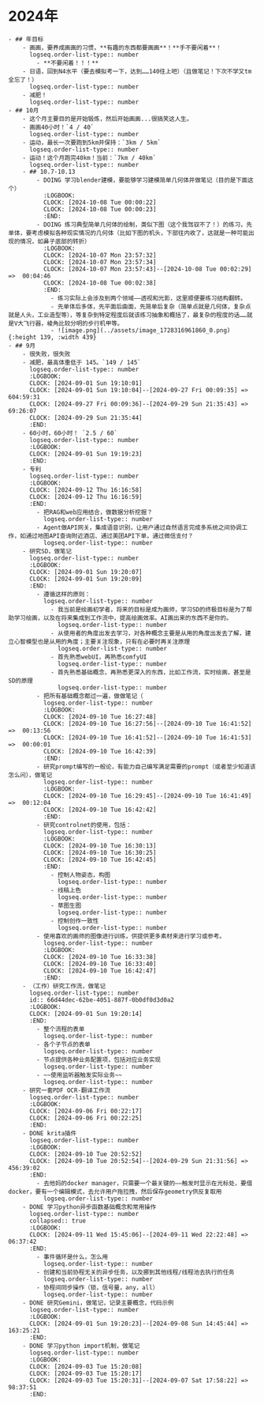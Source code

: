 # 2024年
	- ## 年目标
		- 画画，要养成画画的习惯，**有趣的东西都要画画**！**手不要闲着**！
		  logseq.order-list-type:: number
			- **不要闲着！！！**
		- 日语，回到N4水平（要去模拟考一下，达到……140往上吧）（且做笔记！下次不学又tm全忘了！）
		  logseq.order-list-type:: number
		- 减肥！
		  logseq.order-list-type:: number
	- ## 10月
		- 这个月主要目的是开始锻炼，然后开始画画...很搞笑这人生。
		- 画画40小时！`4 / 40`
		  logseq.order-list-type:: number
		- 运动，最长一次要跑到5km并保持：`3km / 5km`
		  logseq.order-list-type:: number
		- 运动！这个月跑完40km！当前：`7km / 40km`
		  logseq.order-list-type:: number
		- ## 10.7-10.13
			- DOING 学习blender建模，要能够学习建模简单几何体并做笔记（目的是下面这个）
			  :LOGBOOK:
			  CLOCK: [2024-10-08 Tue 00:00:22]
			  CLOCK: [2024-10-08 Tue 00:00:23]
			  :END:
			- DOING 练习典型简单几何体的绘制，类似下图（这个我驾驭不了！）的练习，先单体，要考虑模拟各种现实情况的几何体（比如下图的机头，下部往内收了，这就是一种可能出现的情况，如鼻子底部的转折）
			  :LOGBOOK:
			  CLOCK: [2024-10-07 Mon 23:57:32]
			  CLOCK: [2024-10-07 Mon 23:57:34]
			  CLOCK: [2024-10-07 Mon 23:57:43]--[2024-10-08 Tue 00:02:29] =>  00:04:46
			  CLOCK: [2024-10-08 Tue 00:02:38]
			  :END:
				- 练习实际上会涉及到两个领域——透视和光影，这里顺便要练习结构翻转。
				- 先单体后多体，先平面后曲面，先简单后复杂（简单点就是几何体，复杂点就是人头，工业造型等），等复杂到特定程度后就该练习抽象和概括了，最复杂的程度的话……就是V大飞行器，棱角比较分明的步行机甲等。
				- ![image.png](../assets/image_1728316961860_0.png){:height 139, :width 439}
	- ## 9月
		- 很失败，很失败
		- 减肥，最高体重低于 145。`149 / 145`
		  logseq.order-list-type:: number
		  :LOGBOOK:
		  CLOCK: [2024-09-01 Sun 19:10:01]
		  CLOCK: [2024-09-01 Sun 19:10:04]--[2024-09-27 Fri 00:09:35] =>  604:59:31
		  CLOCK: [2024-09-27 Fri 00:09:36]--[2024-09-29 Sun 21:35:43] =>  69:26:07
		  CLOCK: [2024-09-29 Sun 21:35:44]
		  :END:
		- 60小时，60小时！ `2.5 / 60`
		  logseq.order-list-type:: number
		  :LOGBOOK:
		  CLOCK: [2024-09-01 Sun 19:19:23]
		  :END:
		- 专利
		  logseq.order-list-type:: number
		  :LOGBOOK:
		  CLOCK: [2024-09-12 Thu 16:16:58]
		  CLOCK: [2024-09-12 Thu 16:16:59]
		  :END:
			- 把RAG和web应用结合，做数据分析挖掘？
			  logseq.order-list-type:: number
			- Agent做API网关，集成语音识别，让用户通过自然语言完成多系统之间协调工作，如通过地图API查询附近酒店、通过美团API下单，通过微信支付？
			  logseq.order-list-type:: number
		- 研究SD，做笔记
		  logseq.order-list-type:: number
		  :LOGBOOK:
		  CLOCK: [2024-09-01 Sun 19:20:07]
		  CLOCK: [2024-09-01 Sun 19:20:09]
		  :END:
			- 遵循这样的原则：
			  logseq.order-list-type:: number
				- 我当前是绘画初学者，将来的目标是成为画师，学习SD的终极目标是为了帮助学习绘画，以及在将来集成到工作流中，提高绘画效率。AI画出来的东西不是你的。
				  logseq.order-list-type:: number
				- 从使用者的角度出发去学习，对各种概念主要是从用的角度出发去了解，建立心智模型也是从用的角度；主要关注现象，只有在必要时再关注原理
				  logseq.order-list-type:: number
				- 首先熟悉webUI，再熟悉comfyUI
				  logseq.order-list-type:: number
				- 首先熟悉基础概念，再熟悉更深入的东西，比如工作流，实时绘画，甚至是SD的原理
				  logseq.order-list-type:: number
			- 把所有基础概念都过一遍，做做笔记（
			  logseq.order-list-type:: number
			  :LOGBOOK:
			  CLOCK: [2024-09-10 Tue 16:27:48]
			  CLOCK: [2024-09-10 Tue 16:27:56]--[2024-09-10 Tue 16:41:52] =>  00:13:56
			  CLOCK: [2024-09-10 Tue 16:41:52]--[2024-09-10 Tue 16:41:53] =>  00:00:01
			  CLOCK: [2024-09-10 Tue 16:42:39]
			  :END:
			- 研究prompt编写的一般论，有能力自己编写满足需要的prompt（或者至少知道该怎么问），做笔记
			  logseq.order-list-type:: number
			  :LOGBOOK:
			  CLOCK: [2024-09-10 Tue 16:29:45]--[2024-09-10 Tue 16:41:49] =>  00:12:04
			  CLOCK: [2024-09-10 Tue 16:42:42]
			  :END:
			- 研究controlnet的使用，包括：
			  logseq.order-list-type:: number
			  :LOGBOOK:
			  CLOCK: [2024-09-10 Tue 16:30:13]
			  CLOCK: [2024-09-10 Tue 16:30:25]
			  CLOCK: [2024-09-10 Tue 16:42:45]
			  :END:
				- 控制人物姿态，构图
				  logseq.order-list-type:: number
				- 线稿上色
				  logseq.order-list-type:: number
				- 草图生图
				  logseq.order-list-type:: number
				- 控制创作一致性
				  logseq.order-list-type:: number
			- 使用喜欢的画师的图像进行训练，供提供更多素材来进行学习或参考。
			  logseq.order-list-type:: number
			  :LOGBOOK:
			  CLOCK: [2024-09-10 Tue 16:33:38]
			  CLOCK: [2024-09-10 Tue 16:33:40]
			  CLOCK: [2024-09-10 Tue 16:42:47]
			  :END:
		- （工作）研究工作流，做笔记
		  logseq.order-list-type:: number
		  id:: 66d44dec-62be-4051-887f-0b0df0d3d0a2
		  :LOGBOOK:
		  CLOCK: [2024-09-01 Sun 19:20:14]
		  :END:
			- 整个流程的表单
			  logseq.order-list-type:: number
			- 各个子节点的表单
			  logseq.order-list-type:: number
			- 节点提供各种业务配置项，包括对应业务实现
			  logseq.order-list-type:: number
			- ~~使用监听器触发实际业务~~
			  logseq.order-list-type:: number
		- 研究一套PDF OCR-翻译工作流
		  logseq.order-list-type:: number
		  :LOGBOOK:
		  CLOCK: [2024-09-06 Fri 00:22:17]
		  CLOCK: [2024-09-06 Fri 00:22:25]
		  :END:
		- DONE krita插件
		  logseq.order-list-type:: number
		  :LOGBOOK:
		  CLOCK: [2024-09-10 Tue 20:52:52]
		  CLOCK: [2024-09-10 Tue 20:52:54]--[2024-09-29 Sun 21:31:56] =>  456:39:02
		  :END:
			- 去他妈的docker manager，只需要一个最关键的——触发时显示在光标处，要借docker，要有一个编辑模式，去允许用户拖拉拽，然后保存geometry供反复取用
			  logseq.order-list-type:: number
		- DONE 学习python异步函数基础概念和常用操作
		  logseq.order-list-type:: number
		  collapsed:: true
		  :LOGBOOK:
		  CLOCK: [2024-09-11 Wed 15:45:06]--[2024-09-11 Wed 22:22:48] =>  06:37:42
		  :END:
			- 事件循环是什么，怎么用
			  logseq.order-list-type:: number
			- 创建和当前协程无关的异步任务，以及挪到其他线程/线程池去执行的任务
			  logseq.order-list-type:: number
			- 协程间同步操作（锁，信号量，any，all）
			  logseq.order-list-type:: number
		- DONE 研究Gemini，做笔记，记录主要概念，代码示例
		  logseq.order-list-type:: number
		  :LOGBOOK:
		  CLOCK: [2024-09-01 Sun 19:20:23]--[2024-09-08 Sun 14:45:44] =>  163:25:21
		  :END:
		- DONE 学习python import机制，做笔记
		  logseq.order-list-type:: number
		  :LOGBOOK:
		  CLOCK: [2024-09-03 Tue 15:20:08]
		  CLOCK: [2024-09-03 Tue 15:20:17]
		  CLOCK: [2024-09-03 Tue 15:20:31]--[2024-09-07 Sat 17:58:22] =>  98:37:51
		  :END: